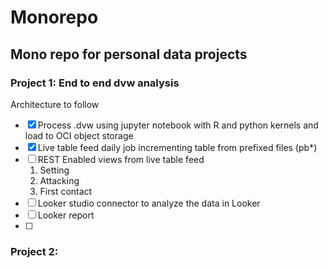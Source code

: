 # Monorepo

## Mono repo for personal data projects

### Project 1: End to end dvw analysis

Architecture to follow

- [x] Process .dvw using jupyter notebook with R and python kernels and load to OCI object storage
- [x] Live table feed daily job incrementing table from prefixed files (pb*)
- [ ] REST Enabled views from live table feed
    1. Setting 
    2. Attacking
    3. First contact
- [ ] Looker studio connector to analyze the data in Looker
- [ ] Looker report
- [ ]  


### Project 2: 